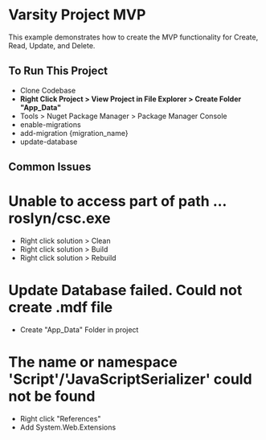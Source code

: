 # Varsity Project MVP
This example demonstrates how to create the MVP functionality for Create, Read, Update, and Delete.



## To Run This Project
- Clone Codebase
- **Right Click Project > View Project in File Explorer > Create Folder "App_Data"**
- Tools > Nuget Package Manager > Package Manager Console
- enable-migrations
- add-migration {migration_name}
- update-database

## Common Issues
# Unable to access part of path ... roslyn/csc.exe
- Right click solution > Clean
- Right click solution > Build
- Right click solution > Rebuild

# Update Database failed. Could not create .mdf file
- Create "App_Data" Folder in project

# The name or namespace 'Script'/'JavaScriptSerializer' could not be found
- Right click "References"
- Add System.Web.Extensions
